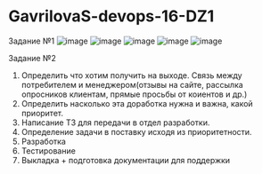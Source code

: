 # GavrilovaS-devops-16-DZ1

Задание №1
![image](https://user-images.githubusercontent.com/97973917/149983414-499536f1-fbe1-4309-b8d2-a9401ea2d02a.png)
![image](https://user-images.githubusercontent.com/97973917/149983576-390d69a8-c256-4c75-b0bd-8cb775ada87f.png)
![image](https://user-images.githubusercontent.com/97973917/149983612-786e13e0-5e4d-40df-846f-dcce72dc25f2.png)
![image](https://user-images.githubusercontent.com/97973917/149983639-ff454251-3721-4889-af57-db9436b93e71.png)
![image](https://user-images.githubusercontent.com/97973917/149983664-6aff369d-a07d-4d35-b6f6-d1532669ae15.png)

Задание №2


1. Определить что хотим получить на выходе. Связь между потребителем и менеджером(отзывы на сайте, рассылка опросников клиентам, прямые просьбы от коиентов и др.)
2. Определить насколько эта доработка нужна и важна, какой приоритет.
3. Написание ТЗ для передачи в отдел разработки.
4. Определение задачи в поставку исходя из приоритетности.
5. Разработка
6. Тестирование
7. Выкладка + подготовка документации для поддержки
